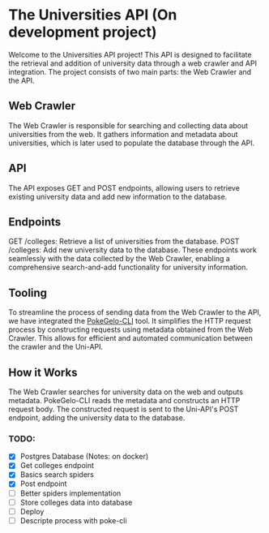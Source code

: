 # The Universities API (On development project)
Welcome to the Universities API project! This API is designed to facilitate the retrieval and addition of university data through a web crawler and API integration. The project consists of two main parts: the Web Crawler and the API.

## Web Crawler
The Web Crawler is responsible for searching and collecting data about universities from the web. It gathers information and metadata about universities, which is later used to populate the database through the API.

## API
The API exposes GET and POST endpoints, allowing users to retrieve existing university data and add new information to the database.

## Endpoints
GET /colleges: Retrieve a list of universities from the database.
POST /colleges: Add new university data to the database.
These endpoints work seamlessly with the data collected by the Web Crawler, enabling a comprehensive search-and-add functionality for university information.

## Tooling
To streamline the process of sending data from the Web Crawler to the API, we have integrated the [PokeGelo-CLI](https://github.com/Gabriel-Spinola/PokeGelo-CLI) tool. It simplifies the HTTP request process by constructing requests using metadata obtained from the Web Crawler. This allows for efficient and automated communication between the crawler and the Uni-API.

## How it Works
The Web Crawler searches for university data on the web and outputs metadata.
PokeGelo-CLI reads the metadata and constructs an HTTP request body.
The constructed request is sent to the Uni-API's POST endpoint, adding the university data to the database.

### TODO: 
- [X] Postgres Database (Notes: on docker)
- [X] Get colleges endpoint
- [X] Basics search spiders
- [X] Post endpoint
- [ ] Better spiders implementation
- [ ] Store colleges data into database
- [ ] Deploy
- [ ] Descripte process with poke-cli
